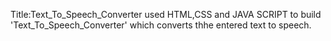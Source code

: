 Title:Text_To_Speech_Converter
used HTML,CSS and JAVA SCRIPT to build 'Text_To_Speech_Converter' which converts thhe entered text to speech.
